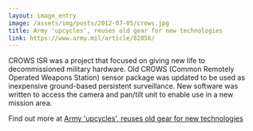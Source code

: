 ```yaml
---
layout: image_entry
image: /assets/img/posts/2012-07-05/crows.jpg
title: Army 'upcycles', reuses old gear for new technologies
link: https://www.army.mil/article/82856/
---
```

CROWS ISR was a project that focused on giving new life to decommissioned military hardware.  Old CROWS (Common Remotely Operated Weapons Station) sensor package was updated to be used as inexpensive ground-based persistent surveillance.  New software was written to access the camera and pan/tilt unit to enable use in a new mission area.

Find out more at [Army 'upcycles', reuses old gear for new technologies](https://www.army.mil/article/82856/)
